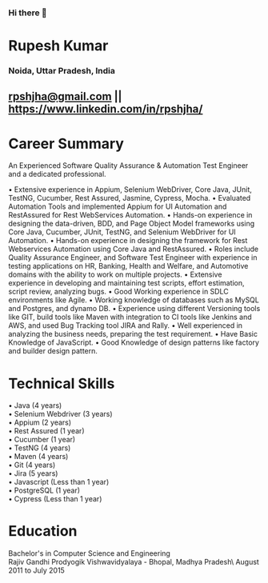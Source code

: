 ### Hi there 👋

# Rupesh Kumar

### Noida, Uttar Pradesh, India
## rpshjha@gmail.com || https://www.linkedin.com/in/rpshjha/

# Career Summary

An Experienced Software Quality Assurance & Automation Test Engineer and a dedicated professional.

• Extensive experience in Appium, Selenium WebDriver, Core Java, JUnit, TestNG, Cucumber, Rest Assured, Jasmine, Cypress, Mocha.
• Evaluated Automation Tools and implemented Appium for UI Automation and RestAssured for Rest WebServices Automation.
• Hands-on experience in designing the data-driven, BDD, and Page Object Model frameworks using Core Java, Cucumber, JUnit, TestNG, and Selenium WebDriver for UI Automation.
• Hands-on experience in designing the framework for Rest Webservices Automation using Core Java and RestAssured.
• Roles include Quality Assurance Engineer, and Software Test Engineer with experience in testing applications on HR, Banking, Health and Welfare, and Automotive domains with the ability to work on multiple projects.
• Extensive experience in developing and maintaining test scripts, effort estimation, script review, analyzing bugs.
• Good Working experience in SDLC environments like Agile.
• Working knowledge of databases such as MySQL and Postgres, and dynamo DB.
• Experience using different Versioning tools like GIT, build tools like Maven with integration to CI tools like Jenkins and AWS, and used Bug Tracking tool JIRA and Rally.
• Well experienced in analyzing the business needs, preparing the test requirement.
• Have Basic Knowledge of JavaScript.
• Good Knowledge of design patterns like factory and builder design pattern. 


# Technical Skills

•	Java (4 years)\
•	Selenium Webdriver (3 years)\
•	Appium (2 years)\
•	Rest Assured (1 year)\
•	Cucumber (1 year)\
•	TestNG (4 years)\
•	Maven (4 years)\
•	Git (4 years)\
•	Jira (5 years)\
•	Javascript (Less than 1 year)\
•	PostgreSQL (1 year)\
•	Cypress (Less than 1 year)


# Education

Bachelor's in Computer Science and Engineering\
Rajiv Gandhi Prodyogik Vishwavidyalaya - Bhopal, Madhya Pradesh\ August 2011 to July 2015
